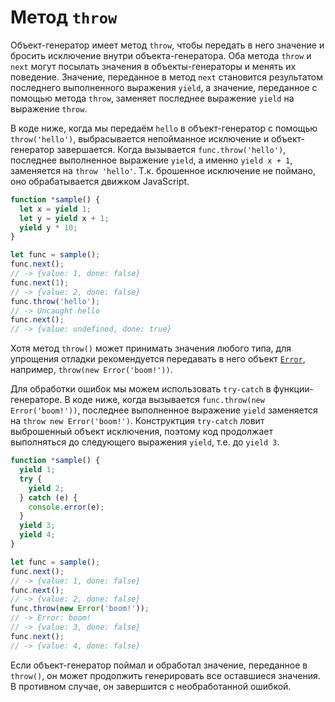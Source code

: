 # Метод `throw`

Объект-генератор имеет метод `throw`, чтобы передать в него значение и бросить исключение внутри объекта-генератора. Оба метода `throw` и `next` могут посылать значения в объекты-генераторы и менять их поведение. Значение, переданное в метод `next` становится результатом последнего выполненного выражения `yield`, а значение, переданное с помощью метода `throw`, заменяет последнее выражение `yield` на выражение `throw`.

В коде ниже, когда мы передаём `hello` в объект-генератор с помощью `throw('hello')`, выбрасывается непойманное исключение и объект-генератор завершается. Когда вызывается `func.throw('hello')`, последнее выполненное выражение `yield`, а именно `yield x + 1`, заменяется на `throw 'hello'`. Т.к. брошенное исключение не поймано, оно обрабатывается движком JavaScript.

```js
function *sample() {
  let x = yield 1;
  let y = yield x + 1;
  yield y * 10;
}

let func = sample();
func.next();
// -> {value: 1, done: false}
func.next(1);
// -> {value: 2, done: false}
func.throw('hello');
// -> Uncaught hello
func.next();
// -> {value: undefined, done: true}
```

Хотя метод `throw()` может принимать значения любого типа, для упрощения отладки рекомендуется передавать в него объект [`Error`](https://developer.mozilla.org/ru/docs/Web/JavaScript/Reference/Global_Objects/Error), например, `throw(new Error('boom!'))`.

Для обработки ошибок мы можем использовать `try-catch` в функции-генераторе. В коде ниже, когда вызывается `func.throw(new Error('boom!'))`, последнее выполненное выражение `yield` заменяется на `throw new Error('boom!')`. Конструктция `try-catch` ловит выброшенный объект исключения, поэтому код продолжает выполняться до следующего выражения `yield`, т.е. до `yield 3`.

```js
function *sample() {
  yield 1;
  try {
    yield 2;
  } catch (e) {
    console.error(e);
  }
  yield 3;
  yield 4;
}

let func = sample();
func.next();
// -> {value: 1, done: false}
func.next();
// -> {value: 2, done: false}
func.throw(new Error('boom!'));
// -> Error: boom!
// -> {value: 3, done: false}
func.next();
// -> {value: 4, done: false}
```

Если объект-генератор поймал и обработал значение, переданное в `throw()`, он может продолжить генерировать все оставшиеся значения. В противном случае, он завершится с необработанной ошибкой.
